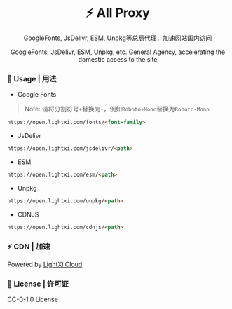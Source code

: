 <div align="center">

# ⚡ All Proxy

GoogleFonts, JsDelivr, ESM, Unpkg等总局代理，加速网站国内访问

GoogleFonts, JsDelivr, ESM, Unpkg, etc. General Agency, accelerating the domestic access to the site

</div>

### 🚀 Usage | 用法

- Google Fonts
> Note: 请将分割符号`+`替换为`-`，例如`Roboto+Mono`替换为`Roboto-Mono`

```html
https://open.lightxi.com/fonts/<font-family>
```

- JsDelivr
```html
https://open.lightxi.com/jsdelivr/<path>
```

- ESM
```html
https://open.lightxi.com/esm/<path>
```

- Unpkg
```html
https://open.lightxi.com/unpkg/<path>
```

- CDNJS
```html
https://open.lightxi.com/cdnjs/<path>
```

### ⚡ CDN | 加速
Powered by [LightXi Cloud](https://lightxi.com)

### 📝 License | 许可证
CC-0-1.0 License
